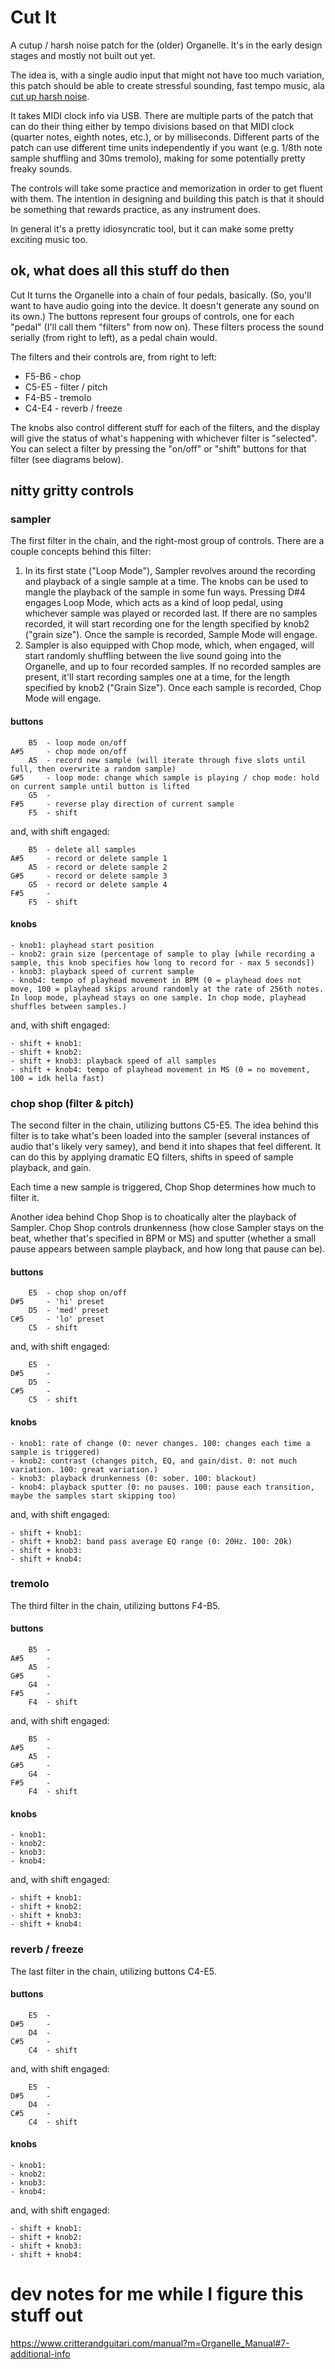# Cut It

A cutup / harsh noise patch for the (older) Organelle. It's in the early design stages and mostly not built out yet.

The idea is, with a single audio input that might not have too much variation, this patch should be able to create stressful sounding, fast tempo music, ala [cut up harsh noise](https://trianglerecords.bandcamp.com/album/hard-panning-the-ultimate-contemporary-cut-up-harsh-noise-international-compilation).

It takes MIDI clock info via USB. There are multiple parts of the patch that can do their thing either by tempo divisions based on that MIDI clock (quarter notes, eighth notes, etc.), or by milliseconds. Different parts of the patch can use different time units independently if you want (e.g. 1/8th note sample shuffling and 30ms tremolo), making for some potentially pretty freaky sounds.

The controls will take some practice and memorization in order to get fluent with them. The intention in designing and building this patch is that it should be something that rewards practice, as any instrument does.

In general it's a pretty idiosyncratic tool, but it can make some pretty exciting music too.


## ok, what does all this stuff do then

Cut It turns the Organelle into a chain of four pedals, basically. (So, you'll want to have audio going into the device. It doesn't generate any sound on its own.) The buttons represent four groups of controls, one for each "pedal" (I'll call them "filters" from now on). These filters process the sound serially (from right to left), as a pedal chain would.

The filters and their controls are, from right to left:

- F5-B6 - chop
- C5-E5 - filter / pitch
- F4-B5 - tremolo
- C4-E4 - reverb / freeze

The knobs also control different stuff for each of the filters, and the display will give the status of what's happening with whichever filter is "selected". You can select a filter by pressing the "on/off" or "shift" buttons for that filter (see diagrams below).


## nitty gritty controls

### sampler
The first filter in the chain, and the right-most group of controls. There are a couple concepts behind this filter:

1. In its first state ("Loop Mode"), Sampler revolves around the recording and playback of a single sample at a time. The knobs can be used to mangle the playback of the sample in some fun ways. Pressing D#4 engages Loop Mode, which acts as a kind of loop pedal, using whichever sample was played or recorded last. If there are no samples recorded, it will start recording one for the length specified by knob2 ("grain size"). Once the sample is recorded, Sample Mode will engage.
2. Sampler is also equipped with Chop mode, which, when engaged, will start randomly shuffling between the live sound going into the Organelle, and up to four recorded samples. If no recorded samples are present, it'll start recording samples one at a time, for the length specified by knob2 ("Grain Size"). Once each sample is recorded, Chop Mode will engage.

#### buttons
        B5  - loop mode on/off
    A#5     - chop mode on/off
        A5  - record new sample (will iterate through five slots until full, then overwrite a random sample)
    G#5     - loop mode: change which sample is playing / chop mode: hold on current sample until button is lifted
        G5  - 
    F#5     - reverse play direction of current sample
        F5  - shift

and, with shift engaged:

        B5  - delete all samples
    A#5     - record or delete sample 1
        A5  - record or delete sample 2
    G#5     - record or delete sample 3
        G5  - record or delete sample 4
    F#5     - 
        F5  - shift

#### knobs
    - knob1: playhead start position
    - knob2: grain size (percentage of sample to play [while recording a sample, this knob specifies how long to record for - max 5 seconds])
    - knob3: playback speed of current sample
    - knob4: tempo of playhead movement in BPM (0 = playhead does not move, 100 = playhead skips around randomly at the rate of 256th notes. In loop mode, playhead stays on one sample. In chop mode, playhead shuffles between samples.)

and, with shift engaged:

    - shift + knob1: 
    - shift + knob2: 
    - shift + knob3: playback speed of all samples
    - shift + knob4: tempo of playhead movement in MS (0 = no movement, 100 = idk hella fast)


### chop shop (filter & pitch)
The second filter in the chain, utilizing buttons C5-E5. The idea behind this filter is to take what's been loaded into the sampler (several instances of audio that's likely very samey), and bend it into shapes that feel different. It can do this by applying dramatic EQ filters, shifts in speed of sample playback, and gain.

Each time a new sample is triggered, Chop Shop determines how much to filter it.

Another idea behind Chop Shop is to choatically alter the playback of Sampler. Chop Shop controls drunkenness (how close Sampler stays on the beat, whether that's specified in BPM or MS) and sputter (whether a small pause appears between sample playback, and how long that pause can be).

#### buttons
        E5  - chop shop on/off
    D#5     - 'hi' preset
        D5  - 'med' preset
    C#5     - 'lo' preset
        C5  - shift
        
and, with shift engaged:

        E5  - 
    D#5     - 
        D5  - 
    C#5     - 
        C5  - shift

#### knobs
    - knob1: rate of change (0: never changes. 100: changes each time a sample is triggered)
    - knob2: contrast (changes pitch, EQ, and gain/dist. 0: not much variation. 100: great variation.)
    - knob3: playback drunkenness (0: sober. 100: blackout)
    - knob4: playback sputter (0: no pauses. 100: pause each transition, maybe the samples start skipping too)

and, with shift engaged:

    - shift + knob1: 
    - shift + knob2: band pass average EQ range (0: 20Hz. 100: 20k)
    - shift + knob3: 
    - shift + knob4: 


### tremolo
The third filter in the chain, utilizing buttons F4-B5.

#### buttons
        B5  - 
    A#5     - 
        A5  - 
    G#5     - 
        G4  - 
    F#5     - 
        F4  - shift
        
and, with shift engaged:

        B5  - 
    A#5     - 
        A5  - 
    G#5     - 
        G4  - 
    F#5     - 
        F4  - shift

#### knobs
    - knob1: 
    - knob2: 
    - knob3: 
    - knob4: 

and, with shift engaged:

    - shift + knob1:
    - shift + knob2:
    - shift + knob3: 
    - shift + knob4: 


### reverb / freeze
The last filter in the chain, utilizing buttons C4-E5.

#### buttons
        E5  - 
    D#5     - 
        D4  - 
    C#5     - 
        C4  - shift
        
and, with shift engaged:

        E5  - 
    D#5     - 
        D4  - 
    C#5     - 
        C4  - shift

#### knobs
    - knob1: 
    - knob2: 
    - knob3: 
    - knob4: 

and, with shift engaged:

    - shift + knob1:
    - shift + knob2:
    - shift + knob3: 
    - shift + knob4: 



# dev notes for me while I figure this stuff out

https://www.critterandguitari.com/manual?m=Organelle_Manual#7-additional-info
